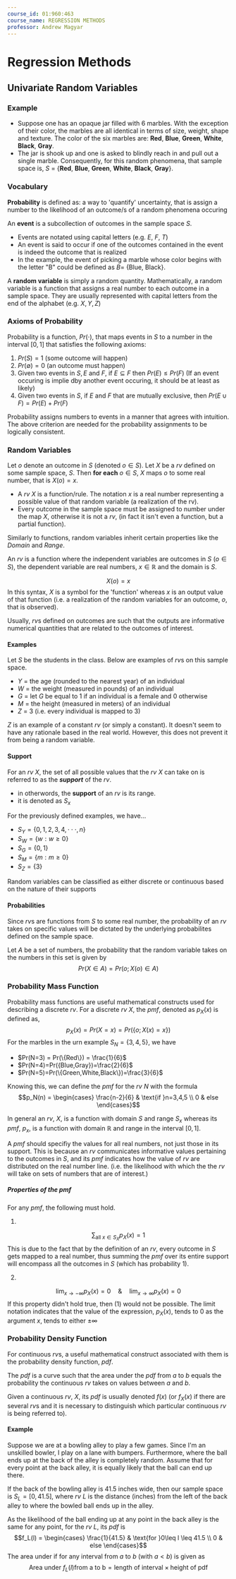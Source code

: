 ```yaml
---
course_id: 01:960:463
course_name: REGRESSION METHODS
professor: Andrew Magyar
---
```


# Regression Methods

## Univariate Random Variables

### Example
- Suppose one has an opaque jar filled with 6 marbles.  With 
the exception of their color, the marbles are all identical in terms of 
size, weight, shape and texture.  The color of the six marbles are: **Red**, **Blue**, **Green**, **White**, **Black**, **Gray**.
- The jar is shook up and one is asked to blindly reach in and pull out a single marble.  Consequently, for this random phenomena, that sample space is, $S$ = {**Red**, **Blue**, **Green**, **White**, **Black**, **Gray**}.

### Vocabulary
**Probability** is defined as: a way to 'quantify' uncertainty, that is assign a number to the likelihood of an outcome/s of a random phenomena occuring

An **event** is a subcollection of outcomes in the sample space $S$.
- Events are notated using capital letters (e.g. $E$, $F$, $T$)
- An event is said to occur if one of the outcomes contained in the event is indeed the outcome that is realized
- In the example, the event of picking a marble whose color begins with the letter "B" could be defined as $B =$ {Blue, Black}.

A **random variable** is simply a random quantity. Mathematically, a random variable is a function that assigns a real number to each outcome in a sample space. They are usually represented with capital letters from the end of the alphabet (e.g. $X, Y, Z$)

### Axioms of Probability
Probability is a function, $Pr(\cdot)$, that maps events in $S$ to a number in the interval $[0,1]$ that satisfies the following axioms:
1) $Pr(S)=1$ (some outcome will happen)
2) $Pr(\emptyset) = 0$ (an outcome must happen)
3) Given two events in $S, E$ and $F$, if $E \subseteq F$ then $Pr(E) \leq Pr(F)$ (If an event occuring is implie dby another event occuring, it should be at least as likely)
4) Given two events in $S$, if $E$ and $F$ that are mutually exclusive, then $Pr(E\cup F) = Pr(E) + Pr(F)$

Probability assigns numbers to events in a manner that agrees with intuition. The above criterion are needed for the probability assignments to be logically consistent.

### Random Variables
Let $o$ denote an outcome in $S$ (denoted $o \in S$). Let $X$ be a $rv$ defined on some sample space, $S$. Then **for each** $o \in S$, $X$ maps $o$ to some real number, that is $X(o) = x$.
- A _rv_ $X$ is a function/rule. The notation $x$ is a real number representing a possible value of that random variable (a realization of the rv).
- Every outcome in the sample space must be assigned to number under the map $X$, otherwise it is not a *rv*, (in fact it isn't even a function, but a partial function).

Similarly to functions, random variables inherit certain properties like the $Domain$ and $Range$.

An *rv* is a function where the independent variables are outcomes in $S$ $(o \in S)$, the dependent variable are real numbers, $x \in \mathbb{R}$ and the domain is $S$.

$$X(o) = x$$
In this syntax, $X$ is a symbol for the 'function' whereas $x$ is an output value of that function (i.e. a realization of the random variables for an outcome, $o$, that is observed).

Usually, *rv*s defined on outcomes are such that the outputs are informative numerical quantities that are related to the outcomes of interest.

#### Examples
Let $S$ be the students in the class. Below are examples of *rv*s on this sample space.
- $Y$ = the age (rounded to the nearest year) of an individual
- $W$ = the weight (measured in pounds) of an individual
- $G$ = let $G$ be equal to $1$ if an individual is a female and $0$ otherwise
- $M$ = the height (measured in meters) of an individual
- $Z$ = 3 (i.e. every individual is mapped to 3)

$Z$ is an example of a constant *rv* (or simply a constant). It doesn't seem to have any rationale based in the real world. However, this does not prevent it from being a random variable.

#### Support
For an *rv* $X$, the set of all possible values that the *rv* $X$ can take on is referred to as the ***support*** of the *rv*.
- in otherwords, the **support** of an *rv* is its range.
- it is denoted as $S_x$

For the previously defined examples, we have...
- $S_Y=\{0,1,2,3,4,\cdot\cdot\cdot,n\}$
- $S_W=\{w:w\geq0\}$
- $S_G = \{0,1\}$
- $S_M=\{m:m\geq 0\}$
- $S_Z = \{3\}$

Random variables can be classified as either discrete or continuous based on the nature of their supports

#### Probabilities
Since *rv*s are functions from $S$ to some real number, the probability of an *rv* takes on specific values will be dictated by the underlying probabilites defined on the sample space.

Let $A$ be a set of numbers, the probability that the random variable takes on the numbers in this set is given by 
$$Pr(X\in A)=Pr({o; X(o) \in A})$$

### Probability Mass Function
Probability mass functions are useful mathematical constructs used for describing a discrete *rv*.
For a discrete *rv* $X$, the $pmf$, denoted as $p_X(x)$ is defined as,
$$p_X(x)=Pr(X=x)=Pr(\{o;X(x)=x\})$$
For the marbles in the urn example $S_N=\{3,4,5\}$, we have
- $Pr(N=3) = Pr(\{Red\}) = \frac{1}{6}$
- $Pr(N=4)=Pr({Blue,Gray})=\frac{2}{6}$
- $Pr(N=5)=Pr(\{Green,White,Black\})=\frac{3}{6}$

Knowing this, we can define the $pmf$ for the *rv* $N$ with the formula
$$p_N(n) = \begin{cases}
\frac{n-2}{6} & \text{if }n=3,4,5 \\
0 & else
\end{cases}$$

In general an *rv*, $X$, is a function with domain $S$ and range $S_x$ whereas its $pmf$, $p_x$, is a function with domain $\mathbb{R}$ and range in the interval $[0,1]$.

A $pmf$ should specifiy the values for all real numbers, not just those in its support. This is because an *rv* communicates informative values pertaining to the outcomes in $S$, and its $pmf$ indicates how the value of *rv* are distributed on the real number line. (i.e. the likelihood with which the the *rv* will take on sets of numbers that are of interest.)

##### Properties of the $pmf$
For any $pmf$, the following must hold.

1. 
$$\sum_{\text{all }x\in S_X}{}p_X(x)=1$$
This is due to the fact that by the definition of an *rv*, every outcome in $S$ gets mapped to a real number, thus summing the $pmf$ over its entire support will encompass all the outcomes in $S$ (which has probability 1).

2. 
$$\lim_{x\rightarrow -\infty}p_X(x)=0\quad\&\quad\lim_{x \rightarrow \infty}p_X(x)=0$$
If this property didn't hold true, then (1) would not be possible. The limit notation indicates that the value of the expression, $p_X(x)$, tends to $0$ as the argument $x$, tends to either $\pm\infty$

### Probability Density Function
For continuous *rv*s, a useful mathematical construct associated with them is the probability density function, $pdf$.

The $pdf$ is a curve such that the area under the $pdf$ from $a$ to $b$ equals the probability the continuous *rv* takes on values between $a$ and $b$.

Given a continuous *rv*, $X$, its $pdf$ is usually denoted $f(x)$ (or $f_X(x)$ if there are several *rv*s and it is necessary to distinguish which particular continuous *rv* is being referred to).

#### Example
Suppose we are at a bowling alley to play a few games. Since I'm an unskilled bowler, I play on a lane with bumpers. Furthermore, where the ball ends up at the back of the alley is completely random. Assume that for every point at the back alley, it is equally likely that the ball can end up there.

If the back of the bowling alley is 41.5 inches wide, then our sample space is $S_L= [0,41.5]$, where *rv* $L$ is the distance (inches) from the left of the back alley to where the bowled ball ends up in the alley.

As the likelihood of the ball ending up at any point in the back alley is the same for any point, for the *rv* $L$, its $pdf$ is
$$f_L(l) = \begin{cases}
\frac{1}{41.5} & \text{for }0\leq l \leq 41.5 \\
0 & else
\end{cases}$$
The area under if for any interval from $a$ to $b$ (with $a\lt b$) is given as
$$\text{Area under }f_L(l) \text{from a to b} = \text{length of interval} \times \text{height of pdf}$$